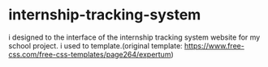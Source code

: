 # internship-tracking-system
i designed to the interface of the internship tracking system website for my school project. i used to template.(original template: https://www.free-css.com/free-css-templates/page264/expertum)
